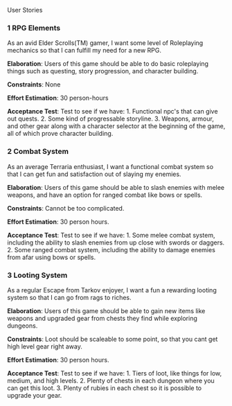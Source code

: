 User Stories

<h3>1 RPG Elements </h3>

As an avid Elder Scrolls(TM) gamer, I want some level of Roleplaying mechanics 
so that I can fulfill my need for a new RPG.

<b>Elaboration</b>: 
			 Users of this game should be able to do basic roleplaying things such as
		     questing, story progression, and character building. 

<b>Constraints</b>: 
		     None

<b>Effort Estimation</b>: 
			 30 person-hours

<b>Acceptance Test</b>: 
			 Test to see if we have:
			 1. Functional npc's that can give out quests. 
			 2. Some kind of progressable storyline.
			 3. Weapons, armour, and other gear along with a character selector at the beginning of the game, 
			 	all of which prove character building.

<h3>2 Combat System</h3>

As an average Terraria enthusiast, I want a functional combat system so that I can get fun and satisfaction out of slaying my enemies.

<b>Elaboration</b>:
			  Users of this game should be able to slash enemies with melee weapons, 
			  and have an option for ranged combat like bows or spells.

<b>Constraints</b>:
			  Cannot be too complicated.

<b>Effort Estimation</b>: 
			  30 person hours.

<b>Acceptance Test</b>:
			  Test to see if we have:
			  1. Some melee combat system, including the ability to slash enemies from up close with swords or daggers.
			  2. Some ranged combat system, including the ability to damage enemies from afar using bows or spells.


<h3>3 Looting System</h3>

As a regular Escape from Tarkov enjoyer, I want a fun a rewarding looting system so that I can go from rags to riches.

<b>Elaboration</b>:
			  Users of this game should be able to gain new items like weapons and upgraded gear
			  from chests they find while exploring dungeons.

<b>Constraints</b>:
			  Loot should be scaleable to some point, so that you cant get high level gear right away.

<b>Effort Estimation</b>: 
			  30 person hours.

<b>Acceptance Test</b>:
			  Test to see if we have:
			  1. Tiers of loot, like things for low, medium, and high levels.
			  2. Plenty of chests in each dungeon where you can get this loot.
			  3. Plenty of rubies in each chest so it is possible to upgrade your gear.